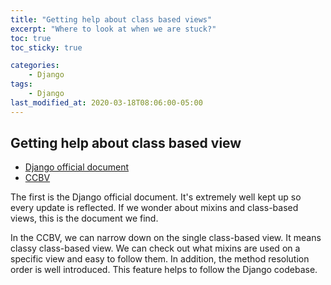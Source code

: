 ```yaml
---
title: "Getting help about class based views"
excerpt: "Where to look at when we are stuck?"
toc: true
toc_sticky: true 

categories:
    - Django
tags:
    - Django
last_modified_at: 2020-03-18T08:06:00-05:00
---
```


## Getting help about class based view 
* [Django official document](https://docs.djangoproject.com/en/3.0/topics/class-based-views/)
* [CCBV](http://ccbv.co.uk/)

The first is the Django official document. It's extremely well kept up so every update is reflected. If we wonder about mixins and class-based views, this is the document we find. 

In the CCBV, we can narrow down on the single class-based view. It means classy class-based view. We can check out what mixins are used on a specific view and easy to follow them. In addition, the method resolution order is well introduced. This feature helps to follow the Django codebase. 
